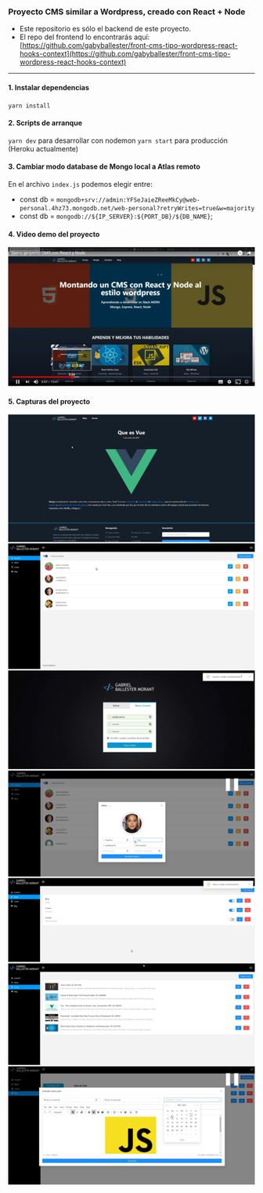 ### Proyecto CMS similar a Wordpress, creado con React + Node

- Este repositorio es sólo el backend de este proyecto.
- El repo del frontend lo encontrarás aquí:  
[https://github.com/gabyballester/front-cms-tipo-wordpress-react-hooks-context](https://github.com/gabyballester/front-cms-tipo-wordpress-react-hooks-context)
***

#### 1. Instalar dependencias
`yarn install`

#### 2. Scripts de arranque
`yarn dev` para desarrollar con nodemon
`yarn start` para producción (Heroku actualmente)

#### 3. Cambiar modo database de Mongo local a Atlas remoto
En el archivo  `index.js` podemos elegir entre:
- const db = `mongodb+srv://admin:YFSeJaieZReeMkCy@web-personal.4hz73.mongodb.net/web-personal?retryWrites=true&w=majority`
- const db = `mongodb://${IP_SERVER}:${PORT_DB}/${DB_NAME}`;

#### 4. Video demo del proyecto

[![Proyecto CMS](screenshots/shot1.jpg)](https://www.youtube.com/watch?v=StTqXEQ2l-Y "Proyecto CMS")
#### 5. Capturas del proyecto

![Capturas de pantalla 1 del Ecommerce Panel](screenshots/shot2.jpg)
![Capturas de pantalla 1 del Ecommerce Panel](screenshots/shot3.jpg)
![Capturas de pantalla 1 del Ecommerce Panel](screenshots/shot4.jpg)
![Capturas de pantalla 1 del Ecommerce Panel](screenshots/shot5.jpg)
![Capturas de pantalla 1 del Ecommerce Panel](screenshots/shot6.jpg)
![Capturas de pantalla 1 del Ecommerce Panel](screenshots/shot7.jpg)
![Capturas de pantalla 1 del Ecommerce Panel](screenshots/shot8.jpg)
